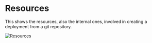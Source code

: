 # Resources

This shows the resources, also the internal ones, involved in creating a deployment from a git repository.

![Resources](/img/FleetResources.svg)
